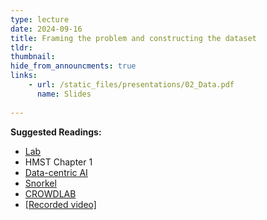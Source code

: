```yaml
---
type: lecture
date: 2024-09-16
title: Framing the problem and constructing the dataset
tldr: 
thumbnail: 
hide_from_announcments: true
links: 
    - url: /static_files/presentations/02_Data.pdf
      name: Slides
      
---
```

**Suggested Readings:**
- [Lab](https://github.com/phonchi/nsysu-math608/blob/master/static_files/presentations/02_Dataset.ipynb)
- HMST Chapter 1
- [Data-centric AI](https://github.com/HazyResearch/data-centric-ai)
- [Snorkel](https://arxiv.org/abs/1711.10160)
- [CROWDLAB](https://arxiv.org/abs/2210.06812)
- [[Recorded video]](https://youtube.com/playlist?list=PLHNZtBNWQ-86l8aVLHAB-Xcn6oS-u36I-&si=h5Ll4fJ3d8kIFyxz)

